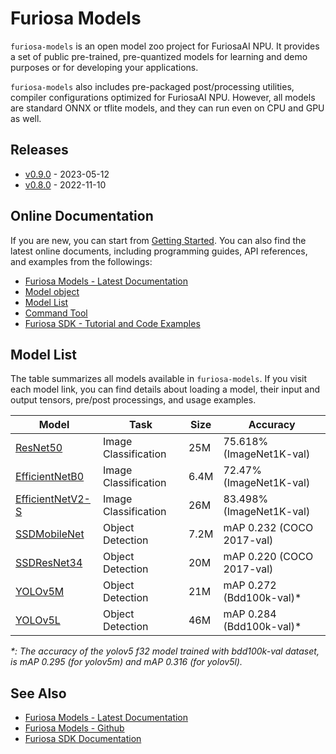 Furiosa Models
======================
`furiosa-models` is an open model zoo project for FuriosaAI NPU.
It provides a set of public pre-trained, pre-quantized models for learning and demo purposes or
for developing your applications.

`furiosa-models` also includes pre-packaged post/processing utilities, compiler configurations optimized
for FuriosaAI NPU. However, all models are standard ONNX or tflite models,
and they can run even on CPU and GPU as well.

## Releases
* [v0.9.0](https://furiosa-ai.github.io/furiosa-models/v0.9.0/changelog/) - 2023-05-12
* [v0.8.0](https://furiosa-ai.github.io/furiosa-models/v0.8.0/changelog/) - 2022-11-10

## Online Documentation
If you are new, you can start from [Getting Started](https://furiosa-ai.github.io/furiosa-models/latest/getting_started/).
You can also find the latest online documents,
including programming guides, API references, and examples from the followings:

* [Furiosa Models - Latest Documentation](https://furiosa-ai.github.io/furiosa-models/latest/)
* [Model object](https://furiosa-ai.github.io/furiosa-models/latest/model_object/)
* [Model List](https://furiosa-ai.github.io/furiosa-models/latest/#model_list)
* [Command Tool](https://furiosa-ai.github.io/furiosa-models/latest/command_tool/)
* [Furiosa SDK - Tutorial and Code Examples](https://furiosa-ai.github.io/docs/latest/en/software/tutorials.html)


## <a name="model_list"></a>Model List
The table summarizes all models available in `furiosa-models`. If you visit each model link,
you can find details about loading a model, their input and output tensors, pre/post processings, and usage examples.

| Model                                                                                            | Task                 | Size | Accuracy                  |
| ------------------------------------------------------------------------------------------------ | -------------------- | ---- | ------------------------- |
| [ResNet50](https://furiosa-ai.github.io/furiosa-models/latest/models/resnet50_v1.5/)             | Image Classification | 25M  | 75.618% (ImageNet1K-val)  |
| [EfficientNetB0](https://furiosa-ai.github.io/furiosa-models/latest/models/efficientnet_b0/)     | Image Classification | 6.4M | 72.47% (ImageNet1K-val)   |
| [EfficientNetV2-S](https://furiosa-ai.github.io/furiosa-models/latest/models/efficientnet_v2_s/) | Image Classification | 26M  | 83.498% (ImageNet1K-val)  |
| [SSDMobileNet](https://furiosa-ai.github.io/furiosa-models/latest/models/ssd_mobilenet/)         | Object Detection     | 7.2M | mAP 0.232 (COCO 2017-val) |
| [SSDResNet34](https://furiosa-ai.github.io/furiosa-models/latest/models/ssd_resnet34/)           | Object Detection     | 20M  | mAP 0.220 (COCO 2017-val) |
| [YOLOv5M](https://furiosa-ai.github.io/furiosa-models/latest/models/yolov5m/)                    | Object Detection     | 21M  | mAP 0.272 (Bdd100k-val)\* |
| [YOLOv5L](https://furiosa-ai.github.io/furiosa-models/latest/models/yolov5l/)                    | Object Detection     | 46M  | mAP 0.284 (Bdd100k-val)\* |

_\*: The accuracy of the yolov5 f32 model trained with bdd100k-val dataset, is mAP 0.295 (for yolov5m) and mAP 0.316 (for yolov5l)._

## See Also
* [Furiosa Models - Latest Documentation](https://furiosa-ai.github.io/furiosa-models/latest/)
* [Furiosa Models - Github](https://github.com/furiosa-ai/furiosa-models)
* [Furiosa SDK Documentation](https://furiosa-ai.github.io/docs/latest/en/)
